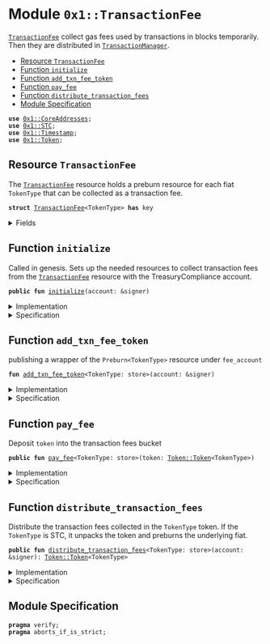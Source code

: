 
<a name="0x1_TransactionFee"></a>

# Module `0x1::TransactionFee`

<code><a href="TransactionFee.md#0x1_TransactionFee">TransactionFee</a></code> collect gas fees used by transactions in blocks temporarily.
Then they are distributed in <code><a href="TransactionManager.md#0x1_TransactionManager">TransactionManager</a></code>.


-  [Resource `TransactionFee`](#0x1_TransactionFee_TransactionFee)
-  [Function `initialize`](#0x1_TransactionFee_initialize)
-  [Function `add_txn_fee_token`](#0x1_TransactionFee_add_txn_fee_token)
-  [Function `pay_fee`](#0x1_TransactionFee_pay_fee)
-  [Function `distribute_transaction_fees`](#0x1_TransactionFee_distribute_transaction_fees)
-  [Module Specification](#@Module_Specification_0)


<pre><code><b>use</b> <a href="CoreAddresses.md#0x1_CoreAddresses">0x1::CoreAddresses</a>;
<b>use</b> <a href="STC.md#0x1_STC">0x1::STC</a>;
<b>use</b> <a href="Timestamp.md#0x1_Timestamp">0x1::Timestamp</a>;
<b>use</b> <a href="Token.md#0x1_Token">0x1::Token</a>;
</code></pre>



<a name="0x1_TransactionFee_TransactionFee"></a>

## Resource `TransactionFee`

The <code><a href="TransactionFee.md#0x1_TransactionFee">TransactionFee</a></code> resource holds a preburn resource for each
fiat <code>TokenType</code> that can be collected as a transaction fee.


<pre><code><b>struct</b> <a href="TransactionFee.md#0x1_TransactionFee">TransactionFee</a>&lt;TokenType&gt; <b>has</b> key
</code></pre>



<details>
<summary>Fields</summary>


<dl>
<dt>
<code>fee: <a href="Token.md#0x1_Token_Token">Token::Token</a>&lt;TokenType&gt;</code>
</dt>
<dd>

</dd>
</dl>


</details>

<a name="0x1_TransactionFee_initialize"></a>

## Function `initialize`

Called in genesis. Sets up the needed resources to collect transaction fees from the
<code><a href="TransactionFee.md#0x1_TransactionFee">TransactionFee</a></code> resource with the TreasuryCompliance account.


<pre><code><b>public</b> <b>fun</b> <a href="TransactionFee.md#0x1_TransactionFee_initialize">initialize</a>(account: &signer)
</code></pre>



<details>
<summary>Implementation</summary>


<pre><code><b>public</b> <b>fun</b> <a href="TransactionFee.md#0x1_TransactionFee_initialize">initialize</a>(
    account: &signer,
) {
    <a href="Timestamp.md#0x1_Timestamp_assert_genesis">Timestamp::assert_genesis</a>();
    <a href="CoreAddresses.md#0x1_CoreAddresses_assert_genesis_address">CoreAddresses::assert_genesis_address</a>(account);

    // accept fees in all the currencies
    <a href="TransactionFee.md#0x1_TransactionFee_add_txn_fee_token">add_txn_fee_token</a>&lt;<a href="STC.md#0x1_STC">STC</a>&gt;(account);
}
</code></pre>



</details>

<details>
<summary>Specification</summary>



<pre><code><b>aborts_if</b> !<a href="Timestamp.md#0x1_Timestamp_is_genesis">Timestamp::is_genesis</a>();
<b>aborts_if</b> <a href="Signer.md#0x1_Signer_address_of">Signer::address_of</a>(account) != <a href="CoreAddresses.md#0x1_CoreAddresses_SPEC_GENESIS_ADDRESS">CoreAddresses::SPEC_GENESIS_ADDRESS</a>();
<b>aborts_if</b> <b>exists</b>&lt;<a href="TransactionFee.md#0x1_TransactionFee">TransactionFee</a>&lt;<a href="STC.md#0x1_STC">STC</a>&gt;&gt;(<a href="Signer.md#0x1_Signer_address_of">Signer::address_of</a>(account));
</code></pre>



</details>

<a name="0x1_TransactionFee_add_txn_fee_token"></a>

## Function `add_txn_fee_token`

publishing a wrapper of the <code>Preburn&lt;TokenType&gt;</code> resource under <code>fee_account</code>


<pre><code><b>fun</b> <a href="TransactionFee.md#0x1_TransactionFee_add_txn_fee_token">add_txn_fee_token</a>&lt;TokenType: store&gt;(account: &signer)
</code></pre>



<details>
<summary>Implementation</summary>


<pre><code><b>fun</b> <a href="TransactionFee.md#0x1_TransactionFee_add_txn_fee_token">add_txn_fee_token</a>&lt;TokenType: store&gt;(
    account: &signer,
) {
    <b>move_to</b>(
        account,
        <a href="TransactionFee.md#0x1_TransactionFee">TransactionFee</a>&lt;TokenType&gt; {
            fee: <a href="Token.md#0x1_Token_zero">Token::zero</a>(),
        }
    )
 }
</code></pre>



</details>

<details>
<summary>Specification</summary>



<pre><code><b>aborts_if</b> <b>exists</b>&lt;<a href="TransactionFee.md#0x1_TransactionFee">TransactionFee</a>&lt;TokenType&gt;&gt;(<a href="Signer.md#0x1_Signer_address_of">Signer::address_of</a>(account));
</code></pre>



</details>

<a name="0x1_TransactionFee_pay_fee"></a>

## Function `pay_fee`

Deposit <code>token</code> into the transaction fees bucket


<pre><code><b>public</b> <b>fun</b> <a href="TransactionFee.md#0x1_TransactionFee_pay_fee">pay_fee</a>&lt;TokenType: store&gt;(token: <a href="Token.md#0x1_Token_Token">Token::Token</a>&lt;TokenType&gt;)
</code></pre>



<details>
<summary>Implementation</summary>


<pre><code><b>public</b> <b>fun</b> <a href="TransactionFee.md#0x1_TransactionFee_pay_fee">pay_fee</a>&lt;TokenType: store&gt;(token: <a href="Token.md#0x1_Token">Token</a>&lt;TokenType&gt;) <b>acquires</b> <a href="TransactionFee.md#0x1_TransactionFee">TransactionFee</a> {
    <b>let</b> txn_fees = <b>borrow_global_mut</b>&lt;<a href="TransactionFee.md#0x1_TransactionFee">TransactionFee</a>&lt;TokenType&gt;&gt;(
        <a href="CoreAddresses.md#0x1_CoreAddresses_GENESIS_ADDRESS">CoreAddresses::GENESIS_ADDRESS</a>()
    );
    <a href="Token.md#0x1_Token_deposit">Token::deposit</a>(&<b>mut</b> txn_fees.fee, token)
}
</code></pre>



</details>

<details>
<summary>Specification</summary>



<pre><code><b>aborts_if</b> !<b>exists</b>&lt;<a href="TransactionFee.md#0x1_TransactionFee">TransactionFee</a>&lt;TokenType&gt;&gt;(<a href="CoreAddresses.md#0x1_CoreAddresses_SPEC_GENESIS_ADDRESS">CoreAddresses::SPEC_GENESIS_ADDRESS</a>());
<b>aborts_if</b> <b>global</b>&lt;<a href="TransactionFee.md#0x1_TransactionFee">TransactionFee</a>&lt;TokenType&gt;&gt;(<a href="CoreAddresses.md#0x1_CoreAddresses_SPEC_GENESIS_ADDRESS">CoreAddresses::SPEC_GENESIS_ADDRESS</a>()).fee.value + token.value &gt; max_u128();
</code></pre>



</details>

<a name="0x1_TransactionFee_distribute_transaction_fees"></a>

## Function `distribute_transaction_fees`

Distribute the transaction fees collected in the <code>TokenType</code> token.
If the <code>TokenType</code> is STC, it unpacks the token and preburns the
underlying fiat.


<pre><code><b>public</b> <b>fun</b> <a href="TransactionFee.md#0x1_TransactionFee_distribute_transaction_fees">distribute_transaction_fees</a>&lt;TokenType: store&gt;(account: &signer): <a href="Token.md#0x1_Token_Token">Token::Token</a>&lt;TokenType&gt;
</code></pre>



<details>
<summary>Implementation</summary>


<pre><code><b>public</b> <b>fun</b> <a href="TransactionFee.md#0x1_TransactionFee_distribute_transaction_fees">distribute_transaction_fees</a>&lt;TokenType: store&gt;(
    account: &signer,
): <a href="Token.md#0x1_Token">Token</a>&lt;TokenType&gt; <b>acquires</b> <a href="TransactionFee.md#0x1_TransactionFee">TransactionFee</a> {
    <b>let</b> fee_address =  <a href="CoreAddresses.md#0x1_CoreAddresses_GENESIS_ADDRESS">CoreAddresses::GENESIS_ADDRESS</a>();
    <a href="CoreAddresses.md#0x1_CoreAddresses_assert_genesis_address">CoreAddresses::assert_genesis_address</a>(account);

    // extract fees
    <b>let</b> txn_fees = <b>borrow_global_mut</b>&lt;<a href="TransactionFee.md#0x1_TransactionFee">TransactionFee</a>&lt;TokenType&gt;&gt;(fee_address);
    <b>let</b> value = <a href="Token.md#0x1_Token_value">Token::value</a>&lt;TokenType&gt;(&txn_fees.fee);
    <b>if</b> (value &gt; 0) {
        <a href="Token.md#0x1_Token_withdraw">Token::withdraw</a>(&<b>mut</b> txn_fees.fee, value)
    }<b>else</b> {
        <a href="Token.md#0x1_Token_zero">Token::zero</a>&lt;TokenType&gt;()
    }
}
</code></pre>



</details>

<details>
<summary>Specification</summary>



<pre><code><b>pragma</b> verify = <b>false</b>;
</code></pre>



</details>

<a name="@Module_Specification_0"></a>

## Module Specification



<pre><code><b>pragma</b> verify;
<b>pragma</b> aborts_if_is_strict;
</code></pre>
